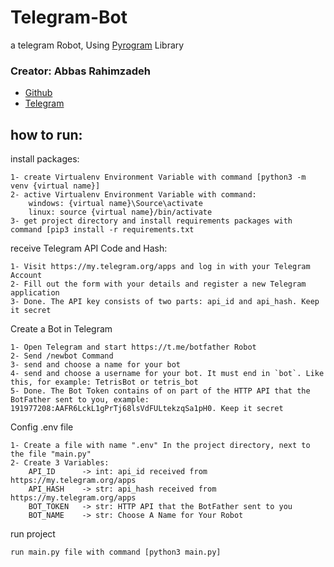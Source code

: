 # Telegram-Bot

a telegram Robot, Using [Pyrogram](https://docs.pyrogram.org/) Library
### Creator: Abbas Rahimzadeh
* [Github](https://github.com/AAbbasRR)
* [Telegram](https://t.me/AAbbasRR)

## how to run:
install packages:

    1- create Virtualenv Environment Variable with command [python3 -m venv {virtual name}]
    2- active Virtualenv Environment Variable with command:
        windows: {virtual name}\Source\activate
        linux: source {virtual name}/bin/activate
    3- get project directory and install requirements packages with command [pip3 install -r requirements.txt

receive Telegram API Code and Hash: 
    
    1- Visit https://my.telegram.org/apps and log in with your Telegram Account
    2- Fill out the form with your details and register a new Telegram application
    3- Done. The API key consists of two parts: api_id and api_hash. Keep it secret

Create a Bot in Telegram

    1- Open Telegram and start https://t.me/botfather Robot
    2- Send /newbot Command
    3- send and choose a name for your bot
    4- send and choose a username for your bot. It must end in `bot`. Like this, for example: TetrisBot or tetris_bot
    5- Done. The Bot Token contains of on part of the HTTP API that the BotFather sent to you, example: 191977208:AAFR6LckL1gPrTj68lsVdFULtekzqSa1pH0. Keep it secret

Config .env file

    1- Create a file with name ".env" In the project directory, next to the file "main.py"
    2- Create 3 Variables:
        API_ID      -> int: api_id received from https://my.telegram.org/apps
        API_HASH    -> str: api_hash received from https://my.telegram.org/apps
        BOT_TOKEN   -> str: HTTP API that the BotFather sent to you
        BOT_NAME    -> str: Choose A Name for Your Robot

run project

    run main.py file with command [python3 main.py]
